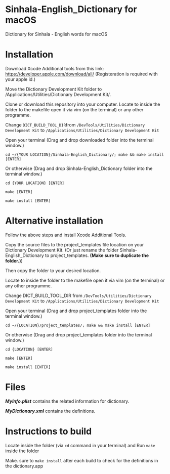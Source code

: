# Sinhala-English_Dictionary for macOS
Dictionary for Sinhala - English words for macOS

# Installation
Download Xcode Additional tools from this link: https://developer.apple.com/download/all/ (Registeration is required with your apple id.)

Move the Dictionary Development Kit folder to /Applications/Utilities/Dictionary Development Kit/.

Clone or download this repository into your computer. Locate to inside the folder to the makefile open it via vim (on the terminal) or any other programme.

Change ``` DICT_BUILD_TOOL_DIR ```from ``` /DevTools/Utilities/Dictionary Development Kit ``` to ```/Applications/Utilities/Dictionary Development Kit```

Open your terminal (Drag and drop downloaded folder into the terminal window.)

```
cd ~/{YOUR LOCATION}/Sinhala-English_Dictionary/; make && make install [ENTER]
```

Or otherwise (Drag and drop Sinhala-English_Dictionary folder into the terminal window.)

```
cd {YOUR LOCATION} [ENTER]
```

```
make [ENTER]
```

```
make install [ENTER]
```

# Alternative installation

Follow the above steps and install Xcode Additional Tools. 

Copy the source files to the project_templates file location on your Dictionary Development Kit. (Or just rename the folder Sinhala-English_Dictionary to project_templates. **(Make sure to duplicate the folder.)**)

Then copy the folder to your desired location.

Locate to inside the folder to the makefile open it via vim (on the terminal) or any other programme.

Change DICT_BUILD_TOOL_DIR from ``` /DevTools/Utilities/Dictionary Development Kit ``` to ```/Applications/Utilities/Dictionary Development Kit```

Open your terminal (Drag and drop project_templates folder into the terminal window.)

```
cd ~/{LOCATION}/project_templates/; make && make install [ENTER]
```

Or otherwise (Drag and drop project_templates folder into the terminal window.)

```
cd {LOCATION} [ENTER]
```

```
make [ENTER]
```

```
make install [ENTER]
```

# Files

***MyInfo.plist*** contains the related information for dictionary.

***MyDictionary.xml*** contains the definitions.

# Instructions to build

Locate inside the folder (via ``` cd ``` command in your terminal) and Run ``` make ``` inside the folder 

Make. sure to ``` make install ``` after each build to check for the definitions in the dictionary.app
